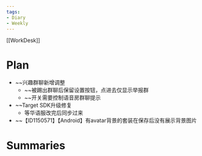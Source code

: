 ```yaml
---
tags:
- Diary 
- Weekly
---
```

[[WorkDesk]]
# Plan
- ~~兴趣群聊新增调整
	- ~~被踢出群聊后保留设置按钮，点进去仅显示举报群
	- ~~开关需要控制语音房群聊提示
- ~~Target SDK升级修复
	- 等华语服改完后同步过来
- ~~【ID1150571】【Android】有avatar背景的套装在保存后没有展示背景图片
# Summaries 
